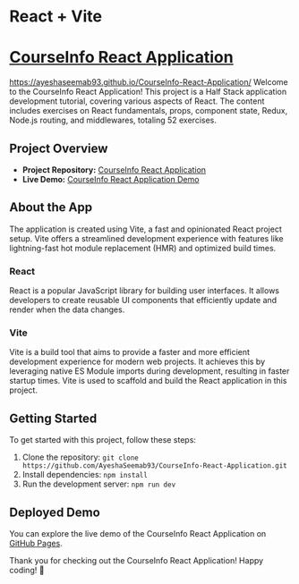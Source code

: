 # React + Vite
  

# [CourseInfo React Application](https://ayeshaseemab93.github.io/CourseInfo-React-Application/)
https://ayeshaseemab93.github.io/CourseInfo-React-Application/
Welcome to the CourseInfo React Application! This project is a Half Stack application development tutorial, covering various aspects of React. The content includes exercises on React fundamentals, props, component state, Redux, Node.js routing, and middlewares, totaling 52 exercises.

## Project Overview

- **Project Repository:** [CourseInfo React Application](https://github.com/AyeshaSeemab93/CourseInfo-React-Application)
- **Live Demo:** [CourseInfo React Application Demo](https://ayeshaseemab93.github.io/CourseInfo-React-Application/)

## About the App

The application is created using Vite, a fast and opinionated React project setup. Vite offers a streamlined development experience with features like lightning-fast hot module replacement (HMR) and optimized build times.

### React

React is a popular JavaScript library for building user interfaces. It allows developers to create reusable UI components that efficiently update and render when the data changes. 

### Vite

Vite is a build tool that aims to provide a faster and more efficient development experience for modern web projects. It achieves this by leveraging native ES Module imports during development, resulting in faster startup times. Vite is used to scaffold and build the React application in this project.

## Getting Started

To get started with this project, follow these steps:

1. Clone the repository: `git clone https://github.com/AyeshaSeemab93/CourseInfo-React-Application.git`
2. Install dependencies: `npm install`
3. Run the development server: `npm run dev`

## Deployed Demo

You can explore the live demo of the CourseInfo React Application on [GitHub Pages](https://ayeshaseemab93.github.io/CourseInfo-React-Application/).


Thank you for checking out the CourseInfo React Application! Happy coding! 🚀
